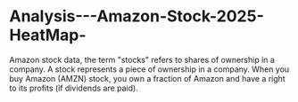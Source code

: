 # Analysis---Amazon-Stock-2025-HeatMap-
Amazon stock data, the term "stocks" refers to shares of ownership in a company.  A stock represents a piece of ownership in a company.  When you buy Amazon (AMZN) stock, you own a fraction of Amazon and have a right to its profits (if dividends are paid).
